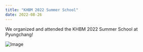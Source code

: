 ```yaml
---
title: "KHBM 2022 Summer School"
date: 2022-08-26 
---
```


We organized and attended the KHBM 2022 Summer School at Pyungchang!

![Image](//bspl.korea.ac.kr/Board/Lab_News/2022/KHBM_summer_school_22aug26.png)

